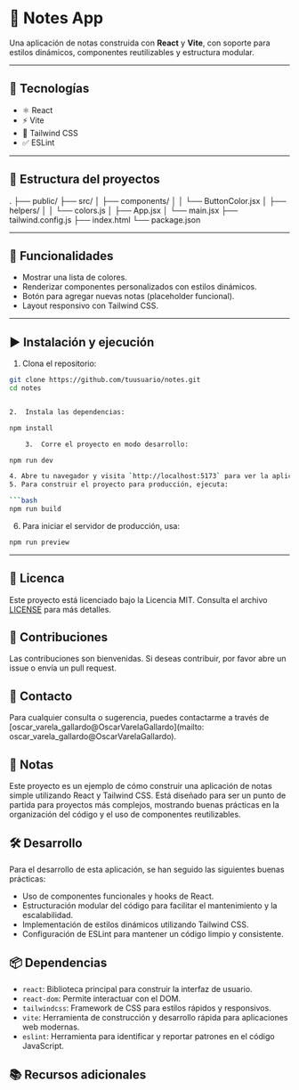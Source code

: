 # 📝 Notes App

Una aplicación de notas construida con **React** y **Vite**, con soporte para estilos dinámicos, componentes reutilizables y estructura modular.

---

## 🚀 Tecnologías

- ⚛️ React
- ⚡ Vite
- 💨 Tailwind CSS
- ✅ ESLint

---

## 📁 Estructura del proyectos

.
├── public/
├── src/
│ ├── components/
│ │ └── ButtonColor.jsx
│ ├── helpers/
│ │ └── colors.js
│ ├── App.jsx
│ └── main.jsx
├── tailwind.config.js
├── index.html
└── package.json

---

## 🎨 Funcionalidades

- Mostrar una lista de colores.
- Renderizar componentes personalizados con estilos dinámicos.
- Botón para agregar nuevas notas (placeholder funcional).
- Layout responsivo con Tailwind CSS.

---

## ▶️ Instalación y ejecución

1. Clona el repositorio:

````bash
git clone https://github.com/tuusuario/notes.git
cd notes


2.	Instala las dependencias:

npm install

	3.	Corre el proyecto en modo desarrollo:

````
```bash
npm run dev

4. Abre tu navegador y visita `http://localhost:5173` para ver la aplicación en acción.
5. Para construir el proyecto para producción, ejecuta:

```bash
npm run build
```
6. Para iniciar el servidor de producción, usa:

```bash
npm run preview
```
---
## 📄 Licenca   
Este proyecto está licenciado bajo la Licencia MIT. Consulta el archivo [LICENSE](LICENSE) para más detalles.
## 👥 Contribuciones
Las contribuciones son bienvenidas. Si deseas contribuir, por favor abre un issue o envía un pull request.
## 📧 Contacto
Para cualquier consulta o sugerencia, puedes contactarme a través de [oscar_varela_gallardo@OscarVarelaGallardo](mailto: oscar_varela_gallardo@OscarVarelaGallardo).
## 📜 Notas
Este proyecto es un ejemplo de cómo construir una aplicación de notas simple utilizando React y Tailwind CSS. Está diseñado para ser un punto de partida para proyectos más complejos, mostrando buenas prácticas en la organización del código y el uso de componentes reutilizables.
## 🛠️ Desarrollo
Para el desarrollo de esta aplicación, se han seguido las siguientes buenas prácticas:
- Uso de componentes funcionales y hooks de React.
- Estructuración modular del código para facilitar el mantenimiento y la escalabilidad.
- Implementación de estilos dinámicos utilizando Tailwind CSS.
- Configuración de ESLint para mantener un código limpio y consistente.
## 📦 Dependencias

- `react`: Biblioteca principal para construir la interfaz de usuario.
- `react-dom`: Permite interactuar con el DOM.
- `tailwindcss`: Framework de CSS para estilos rápidos y responsivos.
- `vite`: Herramienta de construcción y desarrollo rápida para aplicaciones web modernas.
- `eslint`: Herramienta para identificar y reportar patrones en el código JavaScript.
## 📚 Recursos adicionales
